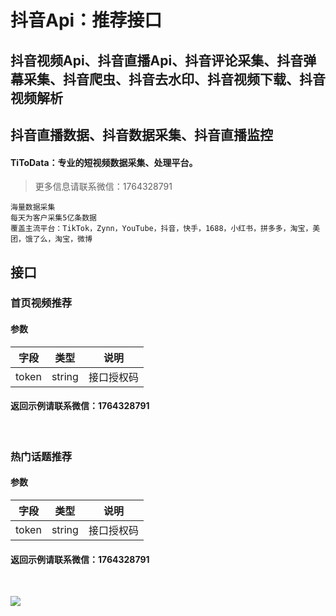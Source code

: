 # 抖音Api：推荐接口

## 抖音视频Api、抖音直播Api、抖音评论采集、抖音弹幕采集、抖音爬虫、抖音去水印、抖音视频下载、抖音视频解析
## 抖音直播数据、抖音数据采集、抖音直播监控

#### TiToData：专业的短视频数据采集、处理平台。
> 更多信息请联系微信：1764328791
```
海量数据采集
每天为客户采集5亿条数据
覆盖主流平台：TikTok，Zynn，YouTube，抖音，快手，1688，小红书，拼多多，淘宝，美团，饿了么，淘宝，微博

```



<a name="glOjx"></a>
## 接口
<a name="QhSRy"></a>
### 首页视频推荐
<a name="hYiIb"></a>
#### 参数

| 字段 | 类型 | 说明 |
| --- | --- | --- |
| token | string | 接口授权码 |

<a name="zOzBk"></a>
#### 返回示例请联系微信：1764328791
<br />

<a name="ZbxPg"></a>
### 热门话题推荐
<a name="o5ynL"></a>
#### 参数

| 字段 | 类型 | 说明 |
| --- | --- | --- |
| token | string | 接口授权码 |

<a name="9sW9M"></a>
#### 返回示例请联系微信：1764328791
<br />

![](https://visitor-badge.laobi.icu/badge?page_id=Video-Hub.douyin-api-recommend)
